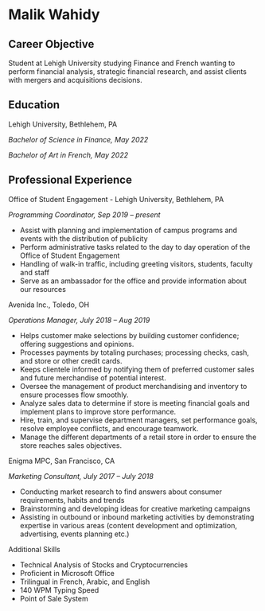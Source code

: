 # Malik Wahidy

## Career Objective                                      

Student at Lehigh University studying Finance and French wanting to perform financial analysis, strategic financial research, and assist clients with mergers and acquisitions decisions.

## Education

Lehigh University, Bethlehem, PA

_Bachelor of Science in Finance, May 2022_

_Bachelor of Art in French, May 2022_

## Professional Experience

Office of Student Engagement - Lehigh University, Bethlehem, PA

_Programming Coordinator, Sep 2019 – present_

- Assist with planning and implementation of campus programs and events with the distribution of publicity
- Perform administrative tasks related to the day to day operation of the Office of Student Engagement
- Handling of walk-in traffic, including greeting visitors, students, faculty and staff
- Serve as an ambassador for the office and provide information about our resources

Avenida Inc., Toledo, OH

_Operations Manager, July 2018 – Aug 2019_

- Helps customer make selections by building customer confidence; offering suggestions and opinions.
- Processes payments by totaling purchases; processing checks, cash, and store or other credit cards.
- Keeps clientele informed by notifying them of preferred customer sales and future merchandise of potential interest.
- Oversee the management of product merchandising and inventory to ensure processes flow smoothly.
- Analyze sales data to determine if store is meeting financial goals and implement plans to improve store performance.
- Hire, train, and supervise department managers, set performance goals, resolve employee conflicts, and encourage teamwork.
- Manage the different departments of a retail store in order to ensure the store reaches sales objectives.

Enigma MPC, San Francisco, CA

_Marketing Consultant, July 2017 – July 2018_

- Conducting market research to find answers about consumer requirements, habits and trends
- Brainstorming and developing ideas for creative marketing campaigns
- Assisting in outbound or inbound marketing activities by demonstrating expertise in various areas (content development and optimization, advertising, events planning etc.)

Additional Skills

- Technical Analysis of Stocks and Cryptocurrencies
- Proficient in Microsoft Office
- Trilingual in French, Arabic, and English
- 140 WPM Typing Speed
- Point of Sale System